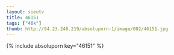 ```yaml
--- 
layout: sieutv
title: 46151
tags: ["46k"]
thumb: http://94.23.248.219/absoluporn-1/image/002/46151.jpg
---
```

{% include absoluporn key="46151" %} 

